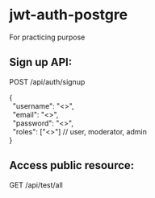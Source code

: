 # jwt-auth-postgre
For practicing purpose

## Sign up API:
POST /api/auth/signup<br>

{<br>
  &ensp;"username": "<>",<br>
  &ensp;"email": "<>",<br>
  &ensp;"password": "<>",<br>
  &ensp;"roles": ["<>"] // user, moderator, admin<br>
}

## Access public resource:
GET /api/test/all<br>



